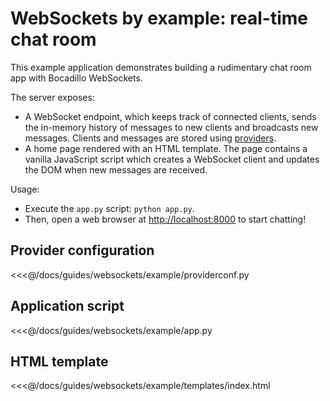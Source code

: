 # WebSockets by example: real-time chat room

This example application demonstrates building a rudimentary chat room app with Bocadillo WebSockets.

The server exposes:

- A WebSocket endpoint, which keeps track of connected clients, sends the in-memory history of messages to new clients and broadcasts new messages. Clients and messages are stored using [providers](/guides/injection/).
- A home page rendered with an HTML template. The page contains a vanilla JavaScript script which creates a WebSocket client and updates the DOM when new messages are received.

Usage:

- Execute the `app.py` script: `python app.py`.
- Then, open a web browser at [http://localhost:8000](http://localhost:8000) to start chatting!

## Provider configuration

<<<@/docs/guides/websockets/example/providerconf.py

## Application script

<<<@/docs/guides/websockets/example/app.py

## HTML template

<<<@/docs/guides/websockets/example/templates/index.html
